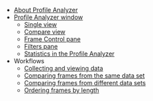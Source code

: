 ﻿* [About Profile Analyzer](index.md)
* [Profile Analyzer window](profile-analyzer-window.md)
    * [Single view](single-view.md)
    * [Compare view](compare-view.md)
    * [Frame Control pane](frame-range-selection.md)
    * [Filters pane](filtering-system.md)
    * [Statistics in the Profile Analyzer](statistics.md)
* Workflows
    * [Collecting and viewing data](collecting-and-viewing-data.md)
    * [Comparing frames from the same data set](comparing-frames-same-dataset.md)
    * [Comparing frames from different data sets](analyzing-mulitple-datasets.md)
    * [Ordering frames by length](ordering-frames-by-cost.md)
